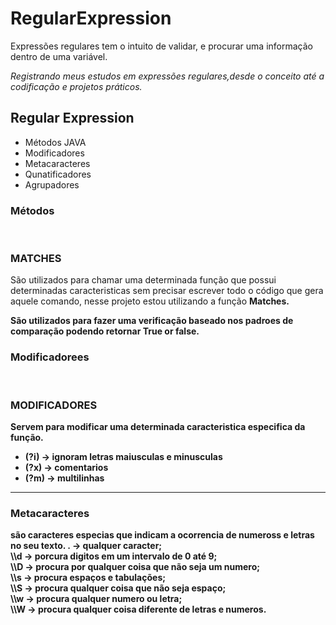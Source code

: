 # RegularExpression
Expressões regulares tem o intuito de validar,  e procurar  uma informação dentro de uma variável.
<p>
  <i>Registrando meus estudos em expressões regulares,desde o conceito até a codificação e projetos práticos.</i>
  </p>
<h2>Regular Expression</h2>
<ul>
<li>Métodos JAVA </li>
<li>Modificadores </li>
<li>Metacaracteres</li>
<li>Qunatificadores</li>
<li>Agrupadores</li>
</ul>
<h3>Métodos</h3><br>
 <h3>MATCHES</h3>
<p>
  São utilizados para  chamar uma  determinada  função que possui determinadas caracteristicas sem precisar escrever todo o  código que gera
  aquele comando, nesse projeto estou utilizando a função <strong>Matches<strong>.
 <p> São utilizados para fazer uma verificação baseado nos padroes de comparação podendo retornar True or false.</p>
  </p>
  
  <h3>Modificadorees</h3><br>
  <h3>MODIFICADORES</h3>
  <p>
    Servem para modificar uma determinada caracteristica especifica da função.

  <ul>
    
   <li>(?i) -> ignoram letras maiusculas e minusculas<br></li>
  <li>(?x) -> comentarios<br></li>
  <li>(?m) -> multilinhas</li>
    
  </ul>
  </p>
  <hr>
  <h3>Metacaracteres</h3>
  são caracteres especias que indicam a ocorrencia de  numeross e letras no seu texto.
  . -> qualquer caracter;<br>
  \\d -> porcura digitos em um intervalo de 0 até 9;<br>
  \\D -> procura por qualquer coisa que não seja um numero;<br>
  \\s -> procura espaços e tabulações;<br>
  \\S -> procura qualquer coisa que não seja espaço;<br>
  \\w -> procura qualquer numero ou letra;<br>
  \\W -> procura qualquer coisa diferente de letras e numeros.
